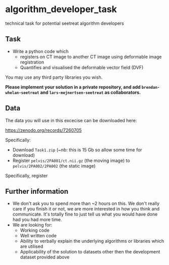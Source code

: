 # algorithm_developer_task

technical task for potential seetreat algorithm developers

## Task

- Write a python code which
  - registers on CT image to another CT image using deformable image registration
  - Quantifies and visualised the deformable vector field (DVF)
 
You may use any third party libraries you wish.

**Please implement your solution in a private repository, and add `brendan-whelan-seetreat` and `lars-mejnertsen-seetreat` as collaborators.**

## Data

The data you will use in this excecise can be downloaded here:

https://zenodo.org/records/7260705

Specifically:

- Download `Task1.zip` (~nb: this is 15 Gb so allow some time for download)
- Register `pelvis/2PA001/ct.nii.gz` (the moving image) to `pelvis/2PA002/2PA002` (the static image)

Specifically, register


## Further information

- We don't ask you to spend more than ~2 hours on this. We don't really care if you finish it or not, we are more interested in how you think and communicate. It's totally fine to just tell us what you would have done had you had more time.
- We are looking for:
  - Working code
  - Well written code
  - Ability to verbally explain the underlying algorithms or libraries which are utilised
  - Applicability of the solution to datasets other then the development dataset provided above
